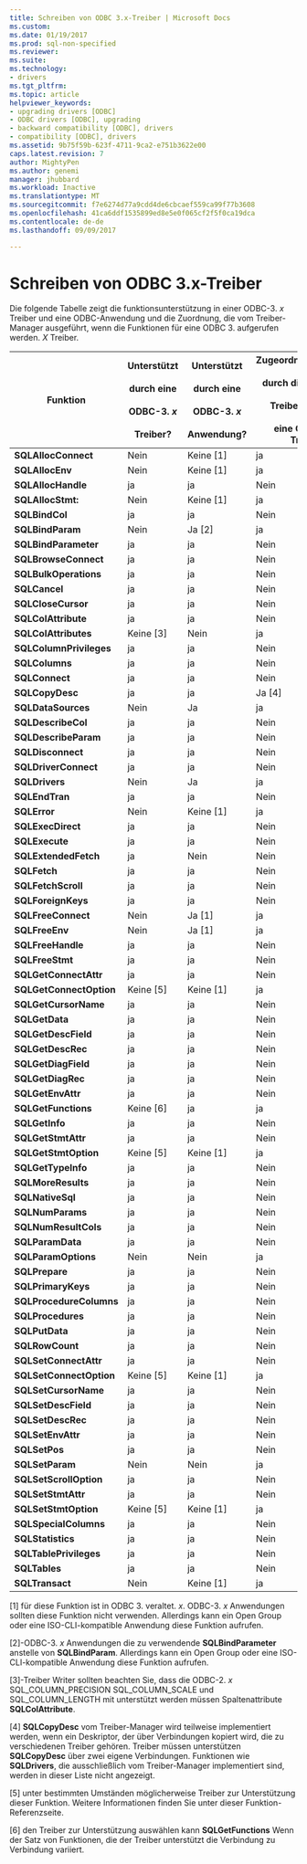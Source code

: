 ```yaml
---
title: Schreiben von ODBC 3.x-Treiber | Microsoft Docs
ms.custom: 
ms.date: 01/19/2017
ms.prod: sql-non-specified
ms.reviewer: 
ms.suite: 
ms.technology:
- drivers
ms.tgt_pltfrm: 
ms.topic: article
helpviewer_keywords:
- upgrading drivers [ODBC]
- ODBC drivers [ODBC], upgrading
- backward compatibility [ODBC], drivers
- compatibility [ODBC], drivers
ms.assetid: 9b75f59b-623f-4711-9ca2-e751b3622e00
caps.latest.revision: 7
author: MightyPen
ms.author: genemi
manager: jhubbard
ms.workload: Inactive
ms.translationtype: MT
ms.sourcegitcommit: f7e6274d77a9cdd4de6cbcaef559ca99f77b3608
ms.openlocfilehash: 41ca6ddf1535899ed8e5e0f065cf2f5f0ca19dca
ms.contentlocale: de-de
ms.lasthandoff: 09/09/2017

---
```

# <a name="writing-odbc-3x-drivers"></a>Schreiben von ODBC 3.x-Treiber
Die folgende Tabelle zeigt die funktionsunterstützung in einer ODBC-3. *x* Treiber und eine ODBC-Anwendung und die Zuordnung, die vom Treiber-Manager ausgeführt, wenn die Funktionen für eine ODBC 3. aufgerufen werden. *X* Treiber.  
  
|Funktion|Unterstützt<br /><br /> durch eine<br /><br /> ODBC-3. *x*<br /><br /> Treiber?|Unterstützt<br /><br /> durch eine<br /><br /> ODBC-3. *x*<br /><br /> Anwendung?|Zugeordnet/unterstützt<br /><br /> durch die ODBC-3. *x*<br /><br /> Treiber-Manager<br /><br /> eine ODBC-3. *x* Treiber?|  
|--------------|----------------------------------------------------|---------------------------------------------------------|---------------------------------------------------------------------------------------------|  
|**SQLAllocConnect**|Nein|Keine [1]|ja|  
|**SQLAllocEnv**|Nein|Keine [1]|ja|  
|**SQLAllocHandle**|ja|ja|Nein|  
|**SQLAllocStmt:**|Nein|Keine [1]|ja|  
|**SQLBindCol**|ja|ja|Nein|  
|**SQLBindParam**|Nein|Ja [2]|ja|  
|**SQLBindParameter**|ja|ja|Nein|  
|**SQLBrowseConnect**|ja|ja|Nein|  
|**SQLBulkOperations**|ja|ja|Nein|  
|**SQLCancel**|ja|ja|Nein|  
|**SQLCloseCursor**|ja|ja|Nein|  
|**SQLColAttribute**|ja|ja|Nein|  
|**SQLColAttributes**|Keine [3]|Nein|ja|  
|**SQLColumnPrivileges**|ja|ja|Nein|  
|**SQLColumns**|ja|ja|Nein|  
|**SQLConnect**|ja|ja|Nein|  
|**SQLCopyDesc**|ja|ja|Ja [4]|  
|**SQLDataSources**|Nein|Ja|ja|  
|**SQLDescribeCol**|ja|ja|Nein|  
|**SQLDescribeParam**|ja|ja|Nein|  
|**SQLDisconnect**|ja|ja|Nein|  
|**SQLDriverConnect**|ja|ja|Nein|  
|**SQLDrivers**|Nein|Ja|ja|  
|**SQLEndTran**|ja|ja|Nein|  
|**SQLError**|Nein|Keine [1]|ja|  
|**SQLExecDirect**|ja|ja|Nein|  
|**SQLExecute**|ja|ja|Nein|  
|**SQLExtendedFetch**|ja|Nein|Nein|  
|**SQLFetch**|ja|ja|Nein|  
|**SQLFetchScroll**|ja|ja|Nein|  
|**SQLForeignKeys**|ja|ja|Nein|  
|**SQLFreeConnect**|Nein|Ja [1]|ja|  
|**SQLFreeEnv**|Nein|Ja [1]|ja|  
|**SQLFreeHandle**|ja|ja|Nein|  
|**SQLFreeStmt**|ja|ja|Nein|  
|**SQLGetConnectAttr**|ja|ja|Nein|  
|**SQLGetConnectOption**|Keine [5]|Keine [1]|ja|  
|**SQLGetCursorName**|ja|ja|Nein|  
|**SQLGetData**|ja|ja|Nein|  
|**SQLGetDescField**|ja|ja|Nein|  
|**SQLGetDescRec**|ja|ja|Nein|  
|**SQLGetDiagField**|ja|ja|Nein|  
|**SQLGetDiagRec**|ja|ja|Nein|  
|**SQLGetEnvAttr**|ja|ja|Nein|  
|**SQLGetFunctions**|Keine [6]|ja|ja|  
|**SQLGetInfo**|ja|ja|Nein|  
|**SQLGetStmtAttr**|ja|ja|Nein|  
|**SQLGetStmtOption**|Keine [5]|Keine [1]|ja|  
|**SQLGetTypeInfo**|ja|ja|Nein|  
|**SQLMoreResults**|ja|ja|Nein|  
|**SQLNativeSql**|ja|ja|Nein|  
|**SQLNumParams**|ja|ja|Nein|  
|**SQLNumResultCols**|ja|ja|Nein|  
|**SQLParamData**|ja|ja|Nein|  
|**SQLParamOptions**|Nein|Nein|ja|  
|**SQLPrepare**|ja|ja|Nein|  
|**SQLPrimaryKeys**|ja|ja|Nein|  
|**SQLProcedureColumns**|ja|ja|Nein|  
|**SQLProcedures**|ja|ja|Nein|  
|**SQLPutData**|ja|ja|Nein|  
|**SQLRowCount**|ja|ja|Nein|  
|**SQLSetConnectAttr**|ja|ja|Nein|  
|**SQLSetConnectOption**|Keine [5]|Keine [1]|ja|  
|**SQLSetCursorName**|ja|ja|Nein|  
|**SQLSetDescField**|ja|ja|Nein|  
|**SQLSetDescRec**|ja|ja|Nein|  
|**SQLSetEnvAttr**|ja|ja|Nein|  
|**SQLSetPos**|ja|ja|Nein|  
|**SQLSetParam**|Nein|Nein|ja|  
|**SQLSetScrollOption**|ja|ja|Nein|  
|**SQLSetStmtAttr**|ja|ja|Nein|  
|**SQLSetStmtOption**|Keine [5]|Keine [1]|ja|  
|**SQLSpecialColumns**|ja|ja|Nein|  
|**SQLStatistics**|ja|ja|Nein|  
|**SQLTablePrivileges**|ja|ja|Nein|  
|**SQLTables**|ja|ja|Nein|  
|**SQLTransact**|Nein|Keine [1]|ja|  
  
 [1] für diese Funktion ist in ODBC 3. veraltet. *x*. ODBC-3. *x* Anwendungen sollten diese Funktion nicht verwenden. Allerdings kann ein Open Group oder eine ISO-CLI-kompatible Anwendung diese Funktion aufrufen.  
  
 [2]-ODBC-3. *x* Anwendungen die zu verwendende **SQLBindParameter** anstelle von **SQLBindParam**. Allerdings kann ein Open Group oder eine ISO-CLI-kompatible Anwendung diese Funktion aufrufen.  
  
 [3]-Treiber Writer sollten beachten Sie, dass die ODBC-2. *x* SQL_COLUMN_PRECISION SQL_COLUMN_SCALE und SQL_COLUMN_LENGTH mit unterstützt werden müssen Spaltenattribute **SQLColAttribute**.  
  
 [4] **SQLCopyDesc** vom Treiber-Manager wird teilweise implementiert werden, wenn ein Deskriptor, der über Verbindungen kopiert wird, die zu verschiedenen Treiber gehören. Treiber müssen unterstützen **SQLCopyDesc** über zwei eigene Verbindungen. Funktionen wie **SQLDrivers**, die ausschließlich vom Treiber-Manager implementiert sind, werden in dieser Liste nicht angezeigt.  
  
 [5] unter bestimmten Umständen möglicherweise Treiber zur Unterstützung dieser Funktion. Weitere Informationen finden Sie unter dieser Funktion-Referenzseite.  
  
 [6] den Treiber zur Unterstützung auswählen kann **SQLGetFunctions** Wenn der Satz von Funktionen, die der Treiber unterstützt die Verbindung zu Verbindung variiert.


